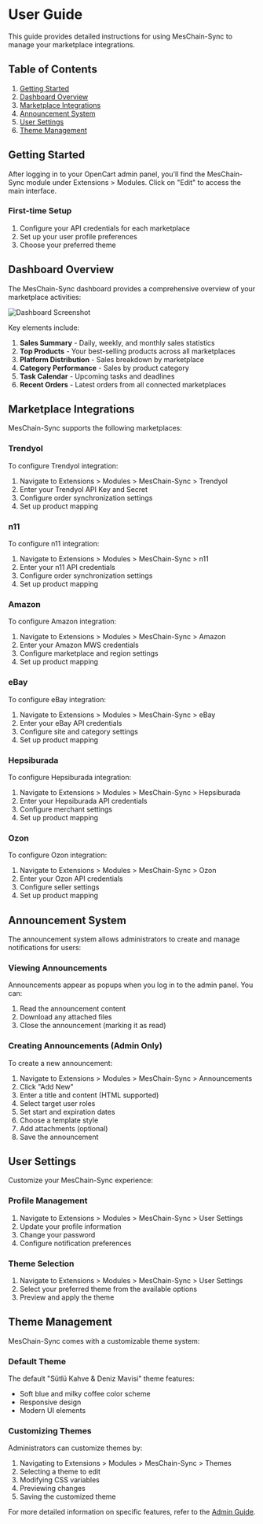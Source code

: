 # User Guide

This guide provides detailed instructions for using MesChain-Sync to manage your marketplace integrations.

## Table of Contents

1. [Getting Started](#getting-started)
2. [Dashboard Overview](#dashboard-overview)
3. [Marketplace Integrations](#marketplace-integrations)
4. [Announcement System](#announcement-system)
5. [User Settings](#user-settings)
6. [Theme Management](#theme-management)

## Getting Started

After logging in to your OpenCart admin panel, you'll find the MesChain-Sync module under Extensions > Modules. Click on "Edit" to access the main interface.

### First-time Setup

1. Configure your API credentials for each marketplace
2. Set up your user profile preferences
3. Choose your preferred theme

## Dashboard Overview

The MesChain-Sync dashboard provides a comprehensive overview of your marketplace activities:

![Dashboard Screenshot](images/dashboard.png)

Key elements include:

1. **Sales Summary** - Daily, weekly, and monthly sales statistics
2. **Top Products** - Your best-selling products across all marketplaces
3. **Platform Distribution** - Sales breakdown by marketplace
4. **Category Performance** - Sales by product category
5. **Task Calendar** - Upcoming tasks and deadlines
6. **Recent Orders** - Latest orders from all connected marketplaces

## Marketplace Integrations

MesChain-Sync supports the following marketplaces:

### Trendyol

To configure Trendyol integration:

1. Navigate to Extensions > Modules > MesChain-Sync > Trendyol
2. Enter your Trendyol API Key and Secret
3. Configure order synchronization settings
4. Set up product mapping

### n11

To configure n11 integration:

1. Navigate to Extensions > Modules > MesChain-Sync > n11
2. Enter your n11 API credentials
3. Configure order synchronization settings
4. Set up product mapping

### Amazon

To configure Amazon integration:

1. Navigate to Extensions > Modules > MesChain-Sync > Amazon
2. Enter your Amazon MWS credentials
3. Configure marketplace and region settings
4. Set up product mapping

### eBay

To configure eBay integration:

1. Navigate to Extensions > Modules > MesChain-Sync > eBay
2. Enter your eBay API credentials
3. Configure site and category settings
4. Set up product mapping

### Hepsiburada

To configure Hepsiburada integration:

1. Navigate to Extensions > Modules > MesChain-Sync > Hepsiburada
2. Enter your Hepsiburada API credentials
3. Configure merchant settings
4. Set up product mapping

### Ozon

To configure Ozon integration:

1. Navigate to Extensions > Modules > MesChain-Sync > Ozon
2. Enter your Ozon API credentials
3. Configure seller settings
4. Set up product mapping

## Announcement System

The announcement system allows administrators to create and manage notifications for users:

### Viewing Announcements

Announcements appear as popups when you log in to the admin panel. You can:

1. Read the announcement content
2. Download any attached files
3. Close the announcement (marking it as read)

### Creating Announcements (Admin Only)

To create a new announcement:

1. Navigate to Extensions > Modules > MesChain-Sync > Announcements
2. Click "Add New"
3. Enter a title and content (HTML supported)
4. Select target user roles
5. Set start and expiration dates
6. Choose a template style
7. Add attachments (optional)
8. Save the announcement

## User Settings

Customize your MesChain-Sync experience:

### Profile Management

1. Navigate to Extensions > Modules > MesChain-Sync > User Settings
2. Update your profile information
3. Change your password
4. Configure notification preferences

### Theme Selection

1. Navigate to Extensions > Modules > MesChain-Sync > User Settings
2. Select your preferred theme from the available options
3. Preview and apply the theme

## Theme Management

MesChain-Sync comes with a customizable theme system:

### Default Theme

The default "Sütlü Kahve & Deniz Mavisi" theme features:

- Soft blue and milky coffee color scheme
- Responsive design
- Modern UI elements

### Customizing Themes

Administrators can customize themes by:

1. Navigating to Extensions > Modules > MesChain-Sync > Themes
2. Selecting a theme to edit
3. Modifying CSS variables
4. Previewing changes
5. Saving the customized theme

For more detailed information on specific features, refer to the [Admin Guide](admin_guide.md). 